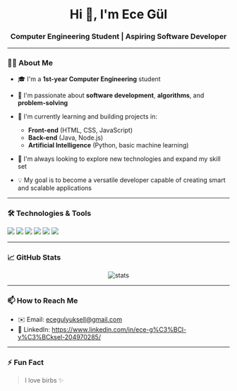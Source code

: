<h1 align="center">Hi 👋, I'm Ece Gül</h1>
<h3 align="center">Computer Engineering Student | Aspiring Software Developer</h3>

---

### 👨‍💻 About Me
- 🎓 I'm a **1st-year Computer Engineering** student  
- 🧠 I'm passionate about **software development**, **algorithms**, and **problem-solving**  
- 🚀 I'm currently learning and building projects in:
  - **Front-end** (HTML, CSS, JavaScript)
  - **Back-end** (Java, Node.js)
  - **Artificial Intelligence** (Python, basic machine learning)

- 🌱 I'm always looking to explore new technologies and expand my skill set  
- 💡 My goal is to become a versatile developer capable of creating smart and scalable applications

---

### 🛠️ Technologies & Tools
<p align="left">
  <img src="https://img.shields.io/badge/Java-%23ED8B00.svg?&style=for-the-badge&logo=java&logoColor=white"/>
  <img src="https://img.shields.io/badge/Python-%2314354C.svg?&style=for-the-badge&logo=python&logoColor=white"/>
  <img src="https://img.shields.io/badge/HTML5-%23E34F26.svg?&style=for-the-badge&logo=html5&logoColor=white"/>
  <img src="https://img.shields.io/badge/CSS3-%231572B6.svg?&style=for-the-badge&logo=css3&logoColor=white"/>
  <img src="https://img.shields.io/badge/JavaScript-%23F7DF1E.svg?&style=for-the-badge&logo=javascript&logoColor=black"/>
  <img src="https://img.shields.io/badge/Node.js-%23339933.svg?&style=for-the-badge&logo=nodedotjs&logoColor=white"/>
</p>

---

### 📈 GitHub Stats
<p align="center">
  <img src="https://github-readme-stats.vercel.app/api?username=YOUR_USERNAME&show_icons=true&theme=tokyonight" alt="stats" />
</p>

---

### 📫 How to Reach Me
- ✉️ Email: ecegulyuksell@gmail.com  
- 💼 LinkedIn: https://www.linkedin.com/in/ece-g%C3%BCl-y%C3%BCksel-204970285/

---

### ⚡ Fun Fact
> I love birbs ✨

